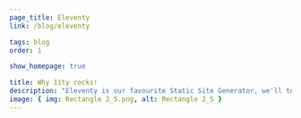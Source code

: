 ```yaml
---
page_title: Eleventy
link: /blog/eleventy

tags: blog
order: 1

show_homepage: true

title: Why 11ty rocks!
description: "Eleventy is our favourite Static Site Generator, we'll tell you why."
image: { img: Rectangle 2_5.png, alt: Rectangle 2_5 }
---
```

